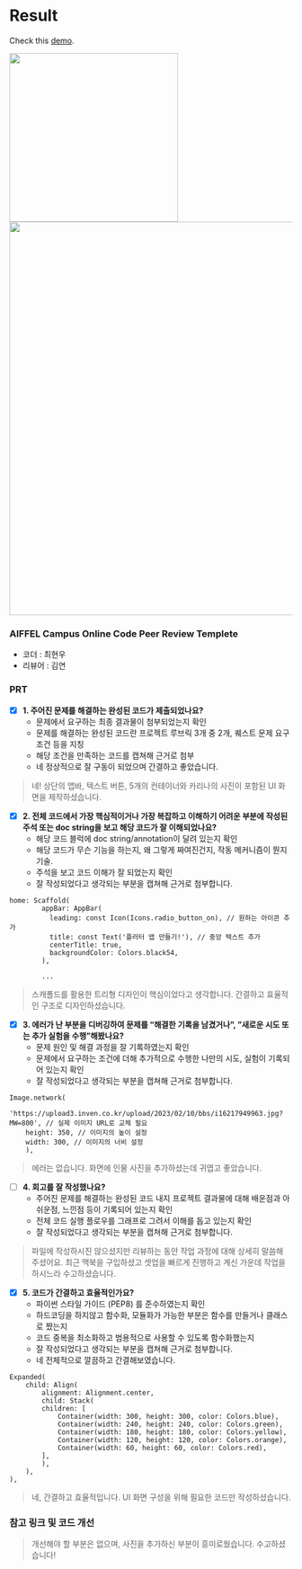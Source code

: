 
# Result 

Check this [demo](https://github.com/CAVASOL/flutter_script).

<img align="center" src="./quest26.png" width="300px" />

<img align="center" src="./quest26_print.png" width="700px" />

### AIFFEL Campus Online Code Peer Review Templete

- 코더 : 최현우
- 리뷰어 : 김연

### PRT

- [X]  **1. 주어진 문제를 해결하는 완성된 코드가 제출되었나요?**
    - 문제에서 요구하는 최종 결과물이 첨부되었는지 확인
    - 문제를 해결하는 완성된 코드란 프로젝트 루브릭 3개 중 2개, 퀘스트 문제 요구조건 등을 지칭
    - 해당 조건을 만족하는 코드를 캡쳐해 근거로 첨부
    - 네 정상적으로 잘 구동이 되었으며 간결하고 좋았습니다.
    
> 네! 상단의 앱바, 텍스트 버튼, 5개의 컨테이너와 카리나의 사진이 포함된 UI 화면을 제작하셨습니다.
    
- [X]  **2. 전체 코드에서 가장 핵심적이거나 가장 복잡하고 이해하기 어려운 부분에 작성된 주석 또는 doc string을 보고 해당 코드가 잘 이해되었나요?**
    - 해당 코드 블럭에 doc string/annotation이 달려 있는지 확인
    - 해당 코드가 무슨 기능을 하는지, 왜 그렇게 짜여진건지, 작동 메커니즘이 뭔지 기술.
    - 주석을 보고 코드 이해가 잘 되었는지 확인
    - 잘 작성되었다고 생각되는 부분을 캡쳐해 근거로 첨부합니다.

```
home: Scaffold(
        appBar: AppBar(
          leading: const Icon(Icons.radio_button_on), // 원하는 아이콘 추가
          title: const Text('플러터 앱 만들기!'), // 중앙 텍스트 추가
          centerTitle: true,
          backgroundColor: Colors.black54,
        ),

        ...
```

> 스캐폴드를 활용한 트리형 디자인이 핵심이었다고 생각합니다. 간결하고 효율적인 구조로 디자인하셨습니다.

   
- [X]  **3. 에러가 난 부분을 디버깅하여 문제를 “해결한 기록을 남겼거나”, ”새로운 시도 또는 추가 실험을 수행”해봤나요?**
    - 문제 원인 및 해결 과정을 잘 기록하였는지 확인
    - 문제에서 요구하는 조건에 더해 추가적으로 수행한 나만의 시도, 실험이 기록되어 있는지 확인
    - 잘 작성되었다고 생각되는 부분을 캡쳐해 근거로 첨부합니다.

```
Image.network(
    'https://upload3.inven.co.kr/upload/2023/02/10/bbs/i16217949963.jpg?MW=800', // 실제 이미지 URL로 교체 필요
    height: 350, // 이미지의 높이 설정
    width: 300, // 이미지의 너비 설정
    ),
```

> 에러는 없습니다. 화면에 인물 사진을 추가하셨는데 귀엽고 좋았습니다.
        
- [ ]  **4. 회고를 잘 작성했나요?**
    - 주어진 문제를 해결하는 완성된 코드 내지 프로젝트 결과물에 대해 배운점과 아쉬운점, 느낀점 등이 기록되어 있는지 확인
    - 전체 코드 실행 플로우를 그래프로 그려서 이해를 돕고 있는지 확인
    - 잘 작성되었다고 생각되는 부분을 캡쳐해 근거로 첨부합니다.

> 파일에 작성하시진 않으셨지만 리뷰하는 동안 작업 과정에 대해 상세히 말씀해 주셨어요. 최근 맥북을 구입하셨고 셋업을 빠르게 진행하고 계신 가운데 작업을 하시느라 수고하셨습니다.
        
- [X]  **5. 코드가 간결하고 효율적인가요?**
    - 파이썬 스타일 가이드 (PEP8) 를 준수하였는지 확인
    - 하드코딩을 하지않고 함수화, 모듈화가 가능한 부분은 함수를 만들거나 클래스로 짰는지
    - 코드 중복을 최소화하고 범용적으로 사용할 수 있도록 함수화했는지
    - 잘 작성되었다고 생각되는 부분을 캡쳐해 근거로 첨부합니다.
    - 네 전체적으로 깔끔하고 간결해보였습니다.

```
Expanded(
    child: Align(
        alignment: Alignment.center,
        child: Stack(
        children: [
            Container(width: 300, height: 300, color: Colors.blue),
            Container(width: 240, height: 240, color: Colors.green),
            Container(width: 180, height: 180, color: Colors.yellow),
            Container(width: 120, height: 120, color: Colors.orange),
            Container(width: 60, height: 60, color: Colors.red),
        ],
        ),
    ),
),
```

> 네, 간결하고 효율적입니다. UI 화면 구성을 위해 필요한 코드만 작성하셨습니다.


### 참고 링크 및 코드 개선

> 개선해야 할 부분은 없으며, 사진을 추가하신 부분이 흥미로웠습니다. 수고하셨습니다!

